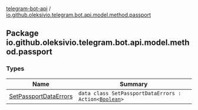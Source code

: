 [telegram-bot-api](../index.md) / [io.github.oleksivio.telegram.bot.api.model.method.passport](./index.md)

## Package io.github.oleksivio.telegram.bot.api.model.method.passport

### Types

| Name | Summary |
|---|---|
| [SetPassportDataErrors](-set-passport-data-errors/index.md) | `data class SetPassportDataErrors : Action<`[`Boolean`](https://kotlinlang.org/api/latest/jvm/stdlib/kotlin/-boolean/index.html)`>` |
